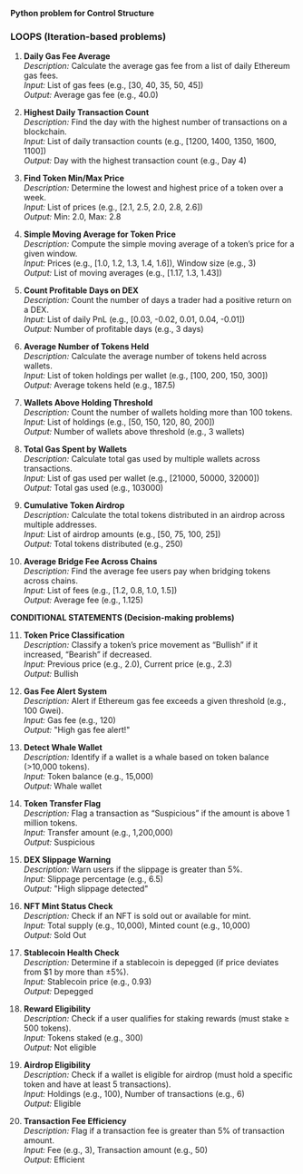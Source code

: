 **Python problem for Control Structure**

### **LOOPS (Iteration-based problems)**

1. **Daily Gas Fee Average**  
    *Description:* Calculate the average gas fee from a list of daily Ethereum gas fees.  
    *Input:* List of gas fees (e.g., \[30, 40, 35, 50, 45\])  
    *Output:* Average gas fee (e.g., 40.0)

2. **Highest Daily Transaction Count**  
    *Description:* Find the day with the highest number of transactions on a blockchain.  
    *Input:* List of daily transaction counts (e.g., \[1200, 1400, 1350, 1600, 1100\])  
    *Output:* Day with the highest transaction count (e.g., Day 4\)

3. **Find Token Min/Max Price**  
    *Description:* Determine the lowest and highest price of a token over a week.  
    *Input:* List of prices (e.g., \[2.1, 2.5, 2.0, 2.8, 2.6\])  
    *Output:* Min: 2.0, Max: 2.8

4. **Simple Moving Average for Token Price**  
    *Description:* Compute the simple moving average of a token’s price for a given window.  
    *Input:* Prices (e.g., \[1.0, 1.2, 1.3, 1.4, 1.6\]), Window size (e.g., 3\)  
    *Output:* List of moving averages (e.g., \[1.17, 1.3, 1.43\])

5. **Count Profitable Days on DEX**  
    *Description:* Count the number of days a trader had a positive return on a DEX.  
    *Input:* List of daily PnL (e.g., \[0.03, \-0.02, 0.01, 0.04, \-0.01\])  
    *Output:* Number of profitable days (e.g., 3 days)

6. **Average Number of Tokens Held**  
    *Description:* Calculate the average number of tokens held across wallets.  
    *Input:* List of token holdings per wallet (e.g., \[100, 200, 150, 300\])  
    *Output:* Average tokens held (e.g., 187.5)

7. **Wallets Above Holding Threshold**  
    *Description:* Count the number of wallets holding more than 100 tokens.  
    *Input:* List of holdings (e.g., \[50, 150, 120, 80, 200\])  
    *Output:* Number of wallets above threshold (e.g., 3 wallets)

8. **Total Gas Spent by Wallets**  
    *Description:* Calculate total gas used by multiple wallets across transactions.  
    *Input:* List of gas used per wallet (e.g., \[21000, 50000, 32000\])  
    *Output:* Total gas used (e.g., 103000\)

9. **Cumulative Token Airdrop**  
    *Description:* Calculate the total tokens distributed in an airdrop across multiple addresses.  
    *Input:* List of airdrop amounts (e.g., \[50, 75, 100, 25\])  
    *Output:* Total tokens distributed (e.g., 250\)

10. **Average Bridge Fee Across Chains**  
     *Description:* Find the average fee users pay when bridging tokens across chains.  
     *Input:* List of fees (e.g., \[1.2, 0.8, 1.0, 1.5\])  
     *Output:* Average fee (e.g., 1.125)

**CONDITIONAL STATEMENTS (Decision-making problems)**

11. **Token Price Classification**  
     *Description:* Classify a token’s price movement as “Bullish” if it increased, “Bearish” if decreased.  
     *Input:* Previous price (e.g., 2.0), Current price (e.g., 2.3)  
     *Output:* Bullish

12. **Gas Fee Alert System**  
     *Description:* Alert if Ethereum gas fee exceeds a given threshold (e.g., 100 Gwei).  
     *Input:* Gas fee (e.g., 120\)  
     *Output:* "High gas fee alert\!"

13. **Detect Whale Wallet**  
     *Description:* Identify if a wallet is a whale based on token balance (\>10,000 tokens).  
     *Input:* Token balance (e.g., 15,000)  
     *Output:* Whale wallet

14. **Token Transfer Flag**  
     *Description:* Flag a transaction as “Suspicious” if the amount is above 1 million tokens.  
     *Input:* Transfer amount (e.g., 1,200,000)  
     *Output:* Suspicious

15. **DEX Slippage Warning**  
     *Description:* Warn users if the slippage is greater than 5%.  
     *Input:* Slippage percentage (e.g., 6.5)  
     *Output:* "High slippage detected"

16. **NFT Mint Status Check**  
     *Description:* Check if an NFT is sold out or available for mint.  
     *Input:* Total supply (e.g., 10,000), Minted count (e.g., 10,000)  
     *Output:* Sold Out

17. **Stablecoin Health Check**  
     *Description:* Determine if a stablecoin is depegged (if price deviates from $1 by more than ±5%).  
     *Input:* Stablecoin price (e.g., 0.93)  
     *Output:* Depegged

18. **Reward Eligibility**  
     *Description:* Check if a user qualifies for staking rewards (must stake ≥ 500 tokens).  
     *Input:* Tokens staked (e.g., 300\)  
     *Output:* Not eligible

19. **Airdrop Eligibility**  
     *Description:* Check if a wallet is eligible for airdrop (must hold a specific token and have at least 5 transactions).  
     *Input:* Holdings (e.g., 100), Number of transactions (e.g., 6\)  
     *Output:* Eligible

20. **Transaction Fee Efficiency**  
     *Description:* Flag if a transaction fee is greater than 5% of transaction amount.  
     *Input:* Fee (e.g., 3), Transaction amount (e.g., 50\)  
     *Output:* Efficient

